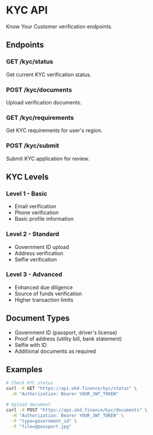 # KYC API

Know Your Customer verification endpoints.

## Endpoints

### GET /kyc/status
Get current KYC verification status.

### POST /kyc/documents
Upload verification documents.

### GET /kyc/requirements
Get KYC requirements for user's region.

### POST /kyc/submit
Submit KYC application for review.

## KYC Levels

### Level 1 - Basic
- Email verification
- Phone verification
- Basic profile information

### Level 2 - Standard  
- Government ID upload
- Address verification
- Selfie verification

### Level 3 - Advanced
- Enhanced due diligence
- Source of funds verification
- Higher transaction limits

## Document Types

- Government ID (passport, driver's license)
- Proof of address (utility bill, bank statement)
- Selfie with ID
- Additional documents as required

## Examples

```bash
# Check KYC status
curl -X GET "https://api.okd.finance/kyc/status" \
  -H "Authorization: Bearer YOUR_JWT_TOKEN"

# Upload document
curl -X POST "https://api.okd.finance/kyc/documents" \
  -H "Authorization: Bearer YOUR_JWT_TOKEN" \
  -F "type=government_id" \
  -F "file=@passport.jpg"
``` 